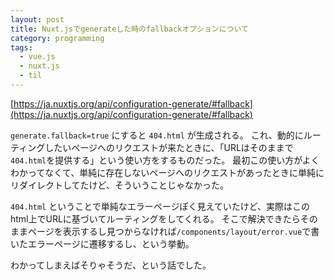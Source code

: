 ```yaml
---
layout: post
title: Nuxt.jsでgenerateした時のfallbackオプションについて
category: programming
tags:
  - vue.js
  - nuxt.js
  - til
---
```


[https://ja.nuxtjs.org/api/configuration-generate/#fallback](https://ja.nuxtjs.org/api/configuration-generate/#fallback)

`generate.fallback=true` にすると `404.html` が生成される。
これ、動的にルーティングしたいページへのリクエストが来たときに、「URLはそのままで`404.html`を提供する」という使い方をするものだった。
最初この使い方がよくわかってなくて、単純に存在しないページへのリクエストがあったときに単純にリダイレクトしてたけど、そういうことじゃなかった。

`404.html` ということで単純なエラーページぽく見えていたけど、実際はこのhtml上でURLに基づいてルーティングをしてくれる。
そこで解決できたらそのままページを表示するし見つからなければ`/components/layout/error.vue`で書いたエラーページに遷移するし、という挙動。

わかってしまえばそりゃそうだ、という話でした。
